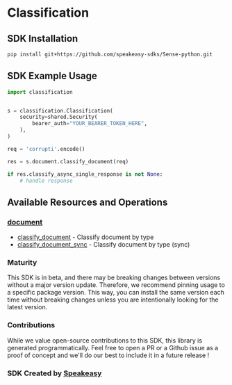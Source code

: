# Classification

<!-- Start SDK Installation -->
## SDK Installation

```bash
pip install git+https://github.com/speakeasy-sdks/Sense-python.git
```
<!-- End SDK Installation -->

## SDK Example Usage
<!-- Start SDK Example Usage -->
```python
import classification


s = classification.Classification(
    security=shared.Security(
        bearer_auth="YOUR_BEARER_TOKEN_HERE",
    ),
)

req = 'corrupti'.encode()

res = s.document.classify_document(req)

if res.classify_async_single_response is not None:
    # handle response
```
<!-- End SDK Example Usage -->

<!-- Start SDK Available Operations -->
## Available Resources and Operations


### [document](docs/document/README.md)

* [classify_document](docs/document/README.md#classify_document) - Classify document by type
* [classify_document_sync](docs/document/README.md#classify_document_sync) - Classify document by type (sync)
<!-- End SDK Available Operations -->

### Maturity

This SDK is in beta, and there may be breaking changes between versions without a major version update. Therefore, we recommend pinning usage
to a specific package version. This way, you can install the same version each time without breaking changes unless you are intentionally
looking for the latest version.

### Contributions

While we value open-source contributions to this SDK, this library is generated programmatically.
Feel free to open a PR or a Github issue as a proof of concept and we'll do our best to include it in a future release !

### SDK Created by [Speakeasy](https://docs.speakeasyapi.dev/docs/using-speakeasy/client-sdks)
